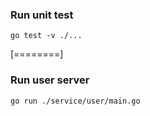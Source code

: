 ### Run unit test
```go test -v ./...```

[========]
### Run user server
```go run ./service/user/main.go```